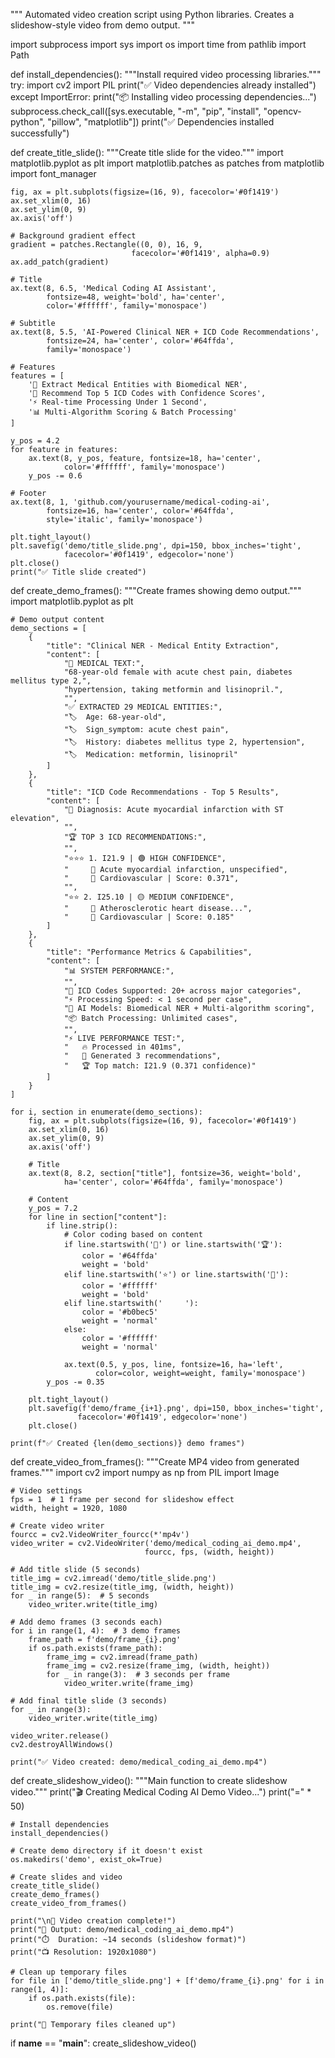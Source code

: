 """
Automated video creation script using Python libraries.
Creates a slideshow-style video from demo output.
"""

import subprocess
import sys
import os
import time
from pathlib import Path

def install_dependencies():
    """Install required video processing libraries."""
    try:
        import cv2
        import PIL
        print("✅ Video dependencies already installed")
    except ImportError:
        print("📦 Installing video processing dependencies...")
        subprocess.check_call([sys.executable, "-m", "pip", "install", "opencv-python", "pillow", "matplotlib"])
        print("✅ Dependencies installed successfully")

def create_title_slide():
    """Create title slide for the video."""
    import matplotlib.pyplot as plt
    import matplotlib.patches as patches
    from matplotlib import font_manager
    
    fig, ax = plt.subplots(figsize=(16, 9), facecolor='#0f1419')
    ax.set_xlim(0, 16)
    ax.set_ylim(0, 9)
    ax.axis('off')
    
    # Background gradient effect
    gradient = patches.Rectangle((0, 0), 16, 9, 
                               facecolor='#0f1419', alpha=0.9)
    ax.add_patch(gradient)
    
    # Title
    ax.text(8, 6.5, 'Medical Coding AI Assistant', 
            fontsize=48, weight='bold', ha='center', 
            color='#ffffff', family='monospace')
    
    # Subtitle
    ax.text(8, 5.5, 'AI-Powered Clinical NER + ICD Code Recommendations', 
            fontsize=24, ha='center', color='#64ffda', 
            family='monospace')
    
    # Features
    features = [
        '🏥 Extract Medical Entities with Biomedical NER',
        '🎯 Recommend Top 5 ICD Codes with Confidence Scores', 
        '⚡ Real-time Processing Under 1 Second',
        '📊 Multi-Algorithm Scoring & Batch Processing'
    ]
    
    y_pos = 4.2
    for feature in features:
        ax.text(8, y_pos, feature, fontsize=18, ha='center', 
                color='#ffffff', family='monospace')
        y_pos -= 0.6
    
    # Footer
    ax.text(8, 1, 'github.com/yourusername/medical-coding-ai', 
            fontsize=16, ha='center', color='#64ffda', 
            style='italic', family='monospace')
    
    plt.tight_layout()
    plt.savefig('demo/title_slide.png', dpi=150, bbox_inches='tight', 
                facecolor='#0f1419', edgecolor='none')
    plt.close()
    print("✅ Title slide created")

def create_demo_frames():
    """Create frames showing demo output."""
    import matplotlib.pyplot as plt
    
    # Demo output content
    demo_sections = [
        {
            "title": "Clinical NER - Medical Entity Extraction",
            "content": [
                "📝 MEDICAL TEXT:",
                "68-year-old female with acute chest pain, diabetes mellitus type 2,",
                "hypertension, taking metformin and lisinopril.",
                "",
                "✅ EXTRACTED 29 MEDICAL ENTITIES:",
                "🏷️  Age: 68-year-old",
                "🏷️  Sign_symptom: acute chest pain", 
                "🏷️  History: diabetes mellitus type 2, hypertension",
                "🏷️  Medication: metformin, lisinopril"
            ]
        },
        {
            "title": "ICD Code Recommendations - Top 5 Results",
            "content": [
                "📝 Diagnosis: Acute myocardial infarction with ST elevation",
                "",
                "🏆 TOP 3 ICD RECOMMENDATIONS:",
                "",
                "⭐⭐⭐ 1. I21.9 | 🟢 HIGH CONFIDENCE",
                "     📄 Acute myocardial infarction, unspecified",
                "     🏥 Cardiovascular | Score: 0.371",
                "",
                "⭐⭐ 2. I25.10 | 🟡 MEDIUM CONFIDENCE", 
                "     📄 Atherosclerotic heart disease...",
                "     🏥 Cardiovascular | Score: 0.185"
            ]
        },
        {
            "title": "Performance Metrics & Capabilities",
            "content": [
                "📊 SYSTEM PERFORMANCE:",
                "",
                "🎯 ICD Codes Supported: 20+ across major categories",
                "⚡ Processing Speed: < 1 second per case",
                "🧠 AI Models: Biomedical NER + Multi-algorithm scoring",
                "📦 Batch Processing: Unlimited cases",
                "",
                "⚡ LIVE PERFORMANCE TEST:",
                "   🔥 Processed in 401ms",
                "   🎯 Generated 3 recommendations", 
                "   🏆 Top match: I21.9 (0.371 confidence)"
            ]
        }
    ]
    
    for i, section in enumerate(demo_sections):
        fig, ax = plt.subplots(figsize=(16, 9), facecolor='#0f1419')
        ax.set_xlim(0, 16)
        ax.set_ylim(0, 9)
        ax.axis('off')
        
        # Title
        ax.text(8, 8.2, section["title"], fontsize=36, weight='bold', 
                ha='center', color='#64ffda', family='monospace')
        
        # Content
        y_pos = 7.2
        for line in section["content"]:
            if line.strip():
                # Color coding based on content
                if line.startswith('📝') or line.startswith('🏆'):
                    color = '#64ffda'
                    weight = 'bold'
                elif line.startswith('⭐') or line.startswith('🎯'):
                    color = '#ffffff'
                    weight = 'bold'
                elif line.startswith('     '):
                    color = '#b0bec5'
                    weight = 'normal'
                else:
                    color = '#ffffff' 
                    weight = 'normal'
                
                ax.text(0.5, y_pos, line, fontsize=16, ha='left',
                       color=color, weight=weight, family='monospace')
            y_pos -= 0.35
        
        plt.tight_layout()
        plt.savefig(f'demo/frame_{i+1}.png', dpi=150, bbox_inches='tight',
                   facecolor='#0f1419', edgecolor='none')
        plt.close()
    
    print(f"✅ Created {len(demo_sections)} demo frames")

def create_video_from_frames():
    """Create MP4 video from generated frames."""
    import cv2
    import numpy as np
    from PIL import Image
    
    # Video settings
    fps = 1  # 1 frame per second for slideshow effect
    width, height = 1920, 1080
    
    # Create video writer
    fourcc = cv2.VideoWriter_fourcc(*'mp4v')
    video_writer = cv2.VideoWriter('demo/medical_coding_ai_demo.mp4', 
                                  fourcc, fps, (width, height))
    
    # Add title slide (5 seconds)
    title_img = cv2.imread('demo/title_slide.png')
    title_img = cv2.resize(title_img, (width, height))
    for _ in range(5):  # 5 seconds
        video_writer.write(title_img)
    
    # Add demo frames (3 seconds each)
    for i in range(1, 4):  # 3 demo frames
        frame_path = f'demo/frame_{i}.png'
        if os.path.exists(frame_path):
            frame_img = cv2.imread(frame_path)
            frame_img = cv2.resize(frame_img, (width, height))
            for _ in range(3):  # 3 seconds per frame
                video_writer.write(frame_img)
    
    # Add final title slide (3 seconds)
    for _ in range(3):
        video_writer.write(title_img)
    
    video_writer.release()
    cv2.destroyAllWindows()
    
    print("✅ Video created: demo/medical_coding_ai_demo.mp4")

def create_slideshow_video():
    """Main function to create slideshow video."""
    print("🎬 Creating Medical Coding AI Demo Video...")
    print("=" * 50)
    
    # Install dependencies
    install_dependencies()
    
    # Create demo directory if it doesn't exist
    os.makedirs('demo', exist_ok=True)
    
    # Create slides and video
    create_title_slide()
    create_demo_frames()  
    create_video_from_frames()
    
    print("\n🎉 Video creation complete!")
    print("📁 Output: demo/medical_coding_ai_demo.mp4")
    print("⏱️  Duration: ~14 seconds (slideshow format)")
    print("📺 Resolution: 1920x1080")
    
    # Clean up temporary files
    for file in ['demo/title_slide.png'] + [f'demo/frame_{i}.png' for i in range(1, 4)]:
        if os.path.exists(file):
            os.remove(file)
    
    print("🧹 Temporary files cleaned up")

if __name__ == "__main__":
    create_slideshow_video()